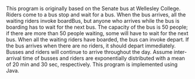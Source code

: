 This program is originally based on the Senate bus at Wellesley College. Riders come to a bus stop and wait for a bus. When the bus arrives, all the waiting riders invoke boardBus, but anyone who arrives while the bus is boarding has to wait for the next bus. The capacity of the bus is 50 people; if there are more than 50 people waiting, some will have to wait for the next bus. When all the waiting riders have boarded, the bus can invoke depart. If the bus arrives when there are no riders, it should depart immediately.
Busses and riders will continue to arrive throughout the day. Assume inter-arrival time of busses and riders are exponentially distributed with a mean of 20 min and 30 sec, respectively. This program is implemented using Java.
